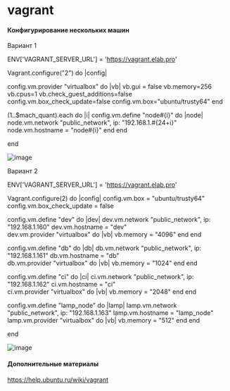 # vagrant


#### Конфигурирование нескольких машин

Вариант 1

ENV['VAGRANT_SERVER_URL'] = 'https://vagrant.elab.pro'

Vagrant.configure("2") do |config|
 
  config.vm.provider "virtualbox" do |vb|
      vb.gui = false
      vb.memory=256
      vb.cpus=1
      vb.check_guest_additions=false
  config.vm.box_check_update=false
  config.vm.box="ubuntu/trusty64"
 end

(1..$mach_quant).each do |i|
    config.vm.define "node#{i}" do |node|
        node.vm.network "public_network", ip: "192.168.1.#{24+i}"
        node.vm.hostname = "node#{i}"
    end
end
  
end

![image](https://github.com/user-attachments/assets/37cd480b-cb27-44bd-ac51-6c997d7ac653)


Вариант 2

ENV['VAGRANT_SERVER_URL'] = 'https://vagrant.elab.pro'

Vagrant.configure(2) do |config|
  config.vm.box = "ubuntu/trusty64"
  config.vm.box_check_update = false


  config.vm.define "dev" do |dev|
      dev.vm.network  "public_network", ip: "192.168.1.160"
      dev.vm.hostname = "dev"  
      dev.vm.provider "virtualbox" do |vb|
         vb.memory = "4096"
      end
  end

  
 config.vm.define "db" do |db|
     db.vm.network "public_network", ip: "192.168.1.161"
     db.vm.hostname = "db"  
     db.vm.provider "virtualbox" do |vb|
         vb.memory = "1024"
     end
 end


 config.vm.define "ci" do |ci|
     ci.vm.network "public_network", ip: "192.168.1.162"
     ci.vm.hostname = "ci"  
     ci.vm.provider "virtualbox" do |vb|
         vb.memory = "2048"
     end
 end

 config.vm.define "lamp_node" do |lamp|
     lamp.vm.network "public_network", ip: "192.168.1.163"
     lamp.vm.hostname = "lamp_node"  
     lamp.vm.provider "virtualbox" do |vb|
         vb.memory = "512"
     end
 end

end

![image](https://github.com/user-attachments/assets/c70f7675-8481-4c97-8daf-870feeed5972)


#### Дополнительные материалы

https://help.ubuntu.ru/wiki/vagrant
